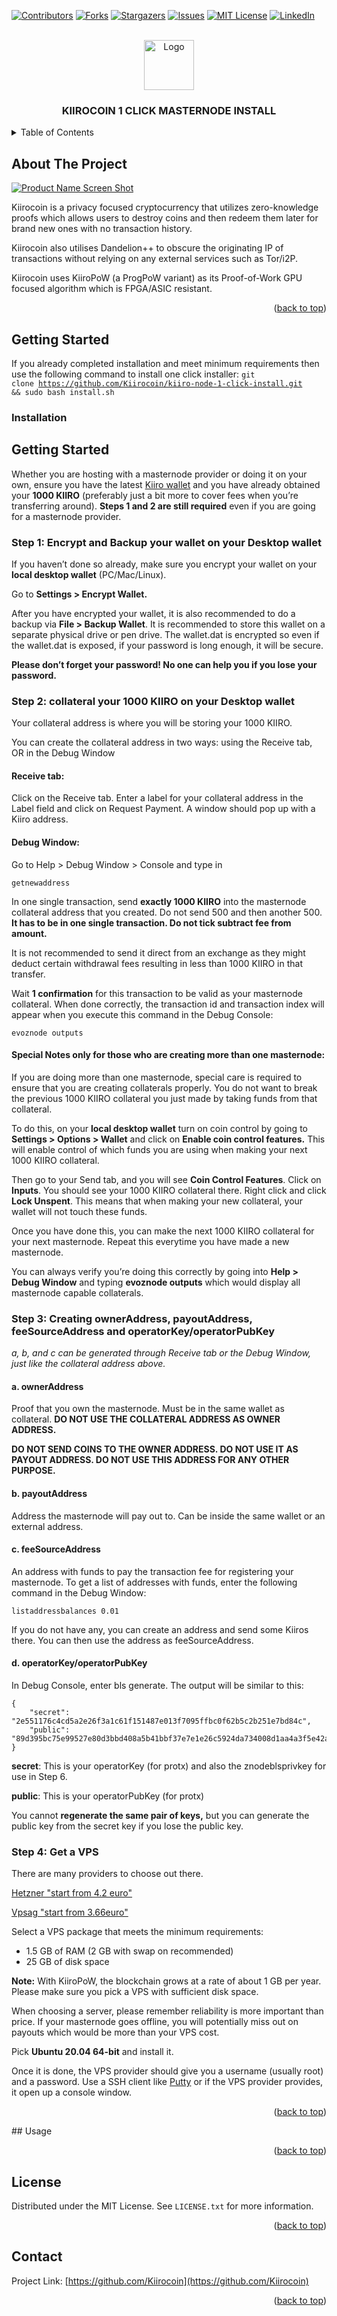 <!-- PROJECT SHIELDS -->
<!--
*** I'm using markdown "reference style" links for readability.
*** Reference links are enclosed in brackets [ ] instead of parentheses ( ).
*** See the bottom of this document for the declaration of the reference variables
*** for contributors-url, forks-url, etc. This is an optional, concise syntax you may use.
*** https://www.markdownguide.org/basic-syntax/#reference-style-links
-->
[![Contributors][contributors-shield]][contributors-url]
[![Forks][forks-shield]][forks-url]
[![Stargazers][stars-shield]][stars-url]
[![Issues][issues-shield]][issues-url]
[![MIT License][license-shield]][license-url]
[![LinkedIn][linkedin-shield]][linkedin-url]


<!-- PROJECT LOGO -->
<br />
<div align="center">
  <a href="https://github.com/Kiirocoin/kiiro-node-1-click-install">
    <img src="https://avatars.githubusercontent.com/u/138875999?s=48&v=4" alt="Logo" width="80" height="80">
  </a>
  <h3 align="center">KIIROCOIN 1 CLICK MASTERNODE INSTALL</h3>
</div>


<!-- TABLE OF CONTENTS -->
<details>
  <summary>Table of Contents</summary>
  <ol>
    <li>
      <a href="#getting-started">Getting Started</a>
      <ul>
        <li><a href="#prerequisites">Prerequisites</a></li>
        <li><a href="#installation">Installation</a></li>
      </ul>
    </li>
    <li><a href="#usage">Usage</a></li>
    <li><a href="#license">License</a></li>
    <li><a href="#contact">Contact</a></li>
  </ol>
</details>



<!-- ABOUT THE PROJECT -->
## About The Project

[![Product Name Screen Shot][product-screenshot]](https://example.com)

Kiirocoin is a privacy focused cryptocurrency that utilizes zero-knowledge proofs which allows users to destroy coins and then redeem them later for brand new ones with no transaction history.

Kiirocoin also utilises Dandelion++ to obscure the originating IP of transactions without relying on any external services such as Tor/i2P.

Kiirocoin uses KiiroPoW (a ProgPoW variant) as its Proof-of-Work GPU focused algorithm which is FPGA/ASIC resistant.

<p align="right">(<a href="#readme-top">back to top</a>)</p>

<!-- GETTING STARTED -->
## Getting Started

If you already completed installation and meet minimum requirements then use the following command to install one click installer:
<code>git clone https://github.com/Kiirocoin/kiiro-node-1-click-install.git && sudo bash install.sh</code>

### Installation

<h2 id="getting-started">Getting Started</h2>
<p>Whether you are hosting with a masternode provider or doing it on your own, ensure you have the latest <a href="https://github.com/Kiirocoin/kiiro/tree/main/" target="_blank">Kiiro wallet</a> and you have already obtained your <strong>1000 KIIRO</strong> (preferably just a bit more to cover fees when you’re transferring around). <strong>Steps 1 and 2 are still required</strong> even if you are going for a masternode provider.</p>
<h3 id="step-1-encrypt-and-backup-your-wallet-on-your-desktop-wallet">Step 1: Encrypt and Backup your wallet on your Desktop wallet</h3>
<p>If you haven’t done so already, make sure you encrypt your wallet on your <strong>local desktop wallet</strong> (PC/Mac/Linux).</p>
<p>Go to <strong>Settings &gt; Encrypt Wallet.</strong></p>
<p>After you have encrypted your wallet, it is also recommended to do a backup via <strong>File &gt; Backup Wallet</strong>. It is recommended to store this wallet on a separate physical drive or pen drive. The wallet.dat is encrypted so even if the wallet.dat is exposed, if your password is long enough, it will be secure.</p>
<p><strong>Please don’t forget your password! No one can help you if you lose your password.</strong></p>
<h3 id="step-2-collateral-your-1000-kiiro-on-your-desktop-wallet">Step 2: collateral your 1000 KIIRO on your Desktop wallet</h3>
<p>Your collateral address is where you will be storing your 1000 KIIRO.</p>
<p>You can create the collateral address in two ways: using the Receive tab, OR in the Debug Window</p>
<h4 id="receive-tab">Receive tab:</h4>
<p>Click on the Receive tab. Enter a label for your collateral address in the Label field and click on Request Payment. A window should pop up with a Kiiro address.</p>
<h4 id="debug-window">Debug Window:</h4>
<p>Go to Help &gt; Debug Window &gt; Console and type in</p>
<p><code class="language-plaintext highlighter-rouge">getnewaddress</code></p>
<p>In one single transaction, send <strong>exactly 1000 KIIRO</strong> into the masternode collateral address that you created. Do not send 500 and then another 500. <strong>It has to be in one single transaction. Do not tick subtract fee from amount.</strong></p>
<p>It is not recommended to send it direct from an exchange as they might deduct certain withdrawal fees resulting in less than 1000 KIIRO in that transfer.</p>
<p>Wait <strong>1 confirmation</strong> for this transaction to be valid as your masternode collateral. When done correctly, the transaction id and transaction index will appear when you execute this command in the Debug Console:</p>
<p><code class="language-plaintext highlighter-rouge">evoznode outputs</code></p>
<h4 id="special-notes-only-for-those-who-are-creating-more-than-one-masternode">Special Notes only for those who are creating more than one masternode:</h4>
<p>If you are doing more than one masternode, special care is required to ensure that you are creating collaterals properly. You do not want to break the previous 1000 KIIRO collateral you just made by taking funds from that collateral.</p>
<p>To do this, on your <strong>local desktop wallet</strong> turn on coin control by going to <strong>Settings &gt; Options &gt; Wallet</strong> and click on <strong>Enable coin control features.</strong> This will enable control of which funds you are using when making your next 1000 KIIRO collateral.</p>
<p>Then go to your Send tab, and you will see <strong>Coin Control Features</strong>. Click on <strong>Inputs</strong>. You should see your 1000 KIIRO collateral there. Right click and click <strong>Lock Unspent</strong>. This means that when making your new collateral, your wallet will not touch these funds.</p>
<p>Once you have done this, you can make the next 1000 KIIRO collateral for your next masternode. Repeat this everytime you have made a new masternode.</p>
<p>You can always verify you’re doing this correctly by going into <strong>Help &gt; Debug Window</strong> and typing <strong>evoznode outputs</strong> which would display all masternode capable collaterals.</p>
<h3 id="step-3-creating-owneraddress-payoutaddress-feesourceaddress-and-operatorkeyoperatorpubkey">Step 3: Creating ownerAddress, payoutAddress, feeSourceAddress and operatorKey/operatorPubKey</h3>
<p><em>a, b, and c can be generated through Receive tab or the Debug Window, just like the collateral address above.</em></p>
<h4 id="a-owneraddress">a. ownerAddress</h4>
<p>Proof that you own the masternode. Must be in the same wallet as collateral. <strong>DO NOT USE THE COLLATERAL ADDRESS AS OWNER ADDRESS.</strong></p>
<p><strong>DO NOT SEND COINS TO THE OWNER ADDRESS. DO NOT USE IT AS PAYOUT ADDRESS. DO NOT USE THIS ADDRESS FOR ANY OTHER PURPOSE.</strong></p>
<h4 id="b-payoutaddress">b. payoutAddress</h4>
<p>Address the masternode will pay out to. Can be inside the same wallet or an external address.</p>
<h4 id="c-feesourceaddress">c. feeSourceAddress</h4>
<p>An address with funds to pay the transaction fee for registering your masternode. To get a list of addresses with funds, enter the following command in the Debug Window:</p>
<p><code class="language-plaintext highlighter-rouge">listaddressbalances 0.01</code></p>
<p>If you do not have any, you can create an address and send some Kiiros there. You can then use the address as feeSourceAddress.</p>
<h4 id="d-operatorkeyoperatorpubkey">d. operatorKey/operatorPubKey</h4>
<p>In Debug Console, enter bls generate. The output will be similar to this:</p>
<div class="language-plaintext highlighter-rouge"><div class="highlight"><pre class="highlight"><code>{
    "secret": "2e551176c4cd5a2e26f3a1c61f151487e013f7095ffbc0f62b5c2b251e7bd84c",
    "public": "89d395bc75e99527e80d3bbd408a5b41bbf37e7e1e26c5924da734008d1aa4a3f5e42a968bef541cb1c9a0899280d29b"
}
</code></pre></div></div>
<p><strong>secret</strong>: This is your operatorKey (for protx) and also the znodeblsprivkey for use in Step 6.</p>
<p><strong>public</strong>: This is your operatorPubKey (for protx)</p>
<p>You cannot <strong>regenerate the same pair of keys,</strong> but you can generate the public key from the secret key if you lose the public key.</p>
<h3 id="step-4-get-a-vps">Step 4: Get a VPS</h3>
<p>There are many providers to choose out there.</p>
<p> <a href="https://hetzner.cloud/?ref=mPIIBRuHJtB4" target="_blank">Hetzner "start from 4.2 euro"</a></p>
<p>  <a href="https://www.vpsag.com/?aff=36435" target="_blank">Vpsag "start from 3.66euro"</a></b>
<p>Select a VPS package that meets the minimum requirements:</p>
<ul>
  <li>1.5 GB of RAM (2 GB with swap on recommended)</li>
  <li>25 GB of disk space </li>
</ul>
<p><strong>Note:</strong> With KiiroPoW, the blockchain grows at a rate of about 1 GB per year. Please make sure you pick a VPS with sufficient disk space.</p>
<p>When choosing a server, please remember reliability is more important than price. If your masternode goes offline, you will potentially miss out on payouts which would be more than your VPS cost.</p>
<p>Pick <strong>Ubuntu 20.04 64-bit</strong> and install it.</p>
<p>Once it is done, the VPS provider should give you a username (usually root) and a password. Use a SSH client like <a href="https://www.putty.org/">Putty</a> or if the VPS provider provides, it open up a console window.</p>
<p align="right">(<a href="#readme-top">back to top</a>)</p>
<!-- USAGE EXAMPLES -->
## Usage

<p align="right">(<a href="#readme-top">back to top</a>)</p>

<!-- LICENSE -->
## License

Distributed under the MIT License. See `LICENSE.txt` for more information.

<p align="right">(<a href="#readme-top">back to top</a>)</p>

<!-- CONTACT -->
## Contact

Project Link: [https://github.com/Kiirocoin](https://github.com/Kiirocoin)

<p align="right">(<a href="#readme-top">back to top</a>)</p>


<!-- MARKDOWN LINKS & IMAGES -->
<!-- https://www.markdownguide.org/basic-syntax/#reference-style-links -->
[contributors-shield]: https://img.shields.io/github/contributors/othneildrew/Best-README-Template.svg?style=for-the-badge
[contributors-url]: https://github.com/othneildrew/Best-README-Template/graphs/contributors
[forks-shield]: https://img.shields.io/github/forks/othneildrew/Best-README-Template.svg?style=for-the-badge
[forks-url]: https://github.com/othneildrew/Best-README-Template/network/members
[stars-shield]: https://img.shields.io/github/stars/othneildrew/Best-README-Template.svg?style=for-the-badge
[stars-url]: https://github.com/othneildrew/Best-README-Template/stargazers
[issues-shield]: https://img.shields.io/github/issues/othneildrew/Best-README-Template.svg?style=for-the-badge
[issues-url]: https://github.com/othneildrew/Best-README-Template/issues
[license-shield]: https://img.shields.io/github/license/othneildrew/Best-README-Template.svg?style=for-the-badge
[license-url]: https://github.com/othneildrew/Best-README-Template/blob/master/LICENSE.txt
[linkedin-shield]: https://img.shields.io/badge/-LinkedIn-black.svg?style=for-the-badge&logo=linkedin&colorB=555
[linkedin-url]: https://linkedin.com/in/othneildrew
[product-screenshot]: images/screenshot.png
[Next.js]: https://img.shields.io/badge/next.js-000000?style=for-the-badge&logo=nextdotjs&logoColor=white
[Next-url]: https://nextjs.org/
[React.js]: https://img.shields.io/badge/React-20232A?style=for-the-badge&logo=react&logoColor=61DAFB
[React-url]: https://reactjs.org/
[Vue.js]: https://img.shields.io/badge/Vue.js-35495E?style=for-the-badge&logo=vuedotjs&logoColor=4FC08D
[Vue-url]: https://vuejs.org/
[Angular.io]: https://img.shields.io/badge/Angular-DD0031?style=for-the-badge&logo=angular&logoColor=white
[Angular-url]: https://angular.io/
[Svelte.dev]: https://img.shields.io/badge/Svelte-4A4A55?style=for-the-badge&logo=svelte&logoColor=FF3E00
[Svelte-url]: https://svelte.dev/
[Laravel.com]: https://img.shields.io/badge/Laravel-FF2D20?style=for-the-badge&logo=laravel&logoColor=white
[Laravel-url]: https://laravel.com
[Bootstrap.com]: https://img.shields.io/badge/Bootstrap-563D7C?style=for-the-badge&logo=bootstrap&logoColor=white
[Bootstrap-url]: https://getbootstrap.com
[JQuery.com]: https://img.shields.io/badge/jQuery-0769AD?style=for-the-badge&logo=jquery&logoColor=white
[JQuery-url]: https://jquery.com 
